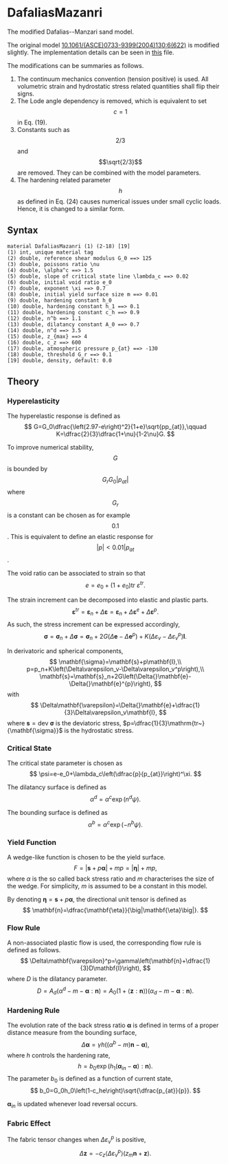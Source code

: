 # DafaliasMazanri

The modified Dafalias--Manzari sand model.

The original model [10.1061/(ASCE)0733-9399(2004)130:6(622)](https://doi.org/10.1061/(ASCE)0733-9399(2004)130:6(622)) is modified slightly. The implementation details can be seen in [this](DafaliasMazanri.pdf) file.

The modifications can be summaries as follows.
1. The continuum mechanics convention (tension positive) is used. All volumetric strain and hydrostatic stress related quantities shall flip their signs.
2. The Lode angle dependency is removed, which is equivalent to set $$c=1$$ in Eq. (19).
3. Constants such as $$2/3$$ and $$\sqrt{2/3}$$ are removed. They can be combined with the model parameters.
4. The hardening related parameter $$h$$ as defined in Eq. (24) causes numerical issues under small cyclic loads. Hence, it is changed to a similar form.

## Syntax

```
material DafaliasMazanri (1) (2-18) [19]
(1) int, unique material tag
(2) double, reference shear modulus G_0 ==> 125
(3) double, poissons ratio \nu
(4) double, \alpha^c ==> 1.5
(5) double, slope of critical state line \lambda_c ==> 0.02
(6) double, initial void ratio e_0
(7) double, exponent \xi ==> 0.7
(8) double, initial yield surface size m ==> 0.01
(9) double, hardening constant h_0
(10) double, hardening constant h_1 ==> 0.1
(11) double, hardening constant c_h ==> 0.9
(12) double, n^b ==> 1.1
(13) double, dilatancy constant A_0 ==> 0.7
(14) double, n^d ==> 3.5
(15) double, z_{max} ==> 4
(16) double, c_z ==> 600
(17) double, atmospheric pressure p_{at} ==> -130
(18) double, threshold G_r ==> 0.1
[19] double, density, default: 0.0
```

## Theory

### Hyperelasticity
The hyperelastic response is defined as
$$
G=G_0\dfrac{\left(2.97-e\right)^2}{1+e}\sqrt{pp_{at}},\qquad
K=\dfrac{2}{3}\dfrac{1+\nu}{1-2\nu}G.
$$

To improve numerical stability, $$G$$ is bounded by $$G_rG_0|p_{at}|$$ where $$G_r$$ is a constant can be chosen as for example $$0.1$$. This is equivalent to define an elastic response for $$|p|<0.01|p_{at}$$.

The void ratio can be associated to strain so that
$$
e=e_0+\left(1+e_0\right)\mathrm{tr~}{\varepsilon^{tr}}.
$$

The strain increment can be decomposed into elastic and plastic parts.
$$
\mathbf{\varepsilon}^{tr}=\mathbf{\varepsilon}_n+\Delta\mathbf{\varepsilon}=\mathbf{\varepsilon}_n+\Delta\mathbf{\varepsilon}^{e}+\Delta\mathbf{\varepsilon}^{p}.
$$
As such, the stress increment can be expressed accordingly,
$$
\mathbf{\sigma}=\mathbf{\sigma}_n+\Delta\mathbf{\sigma}=\mathbf{\sigma}_n+2G\left(\Delta{}\mathbf{e}-\Delta{}\mathbf{e}^{p}\right)+K\left(\Delta\varepsilon_v-\Delta\varepsilon_v^p\right)\mathbf{I}.
$$

In derivatoric and spherical components,
$$
\mathbf{\sigma}=\mathbf{s}+p\mathbf{I},\\
p=p_n+K\left(\Delta\varepsilon_v-\Delta\varepsilon_v^p\right),\\
\mathbf{s}=\mathbf{s}_n+2G\left(\Delta{}\mathbf{e}-\Delta{}\mathbf{e}^{p}\right),
$$
with
$$
\Delta\mathbf{\varepsilon}=\Delta{}\mathbf{e}+\dfrac{1}{3}\Delta\varepsilon_v\mathbf{I},
$$
where $\mathbf{s}=\mathrm{dev~}{\mathbf{\sigma}}$ is the deviatoric stress, $p=\dfrac{1}{3}\mathrm{tr~}{\mathbf{\sigma}}$ is the hydrostatic stress.

### Critical State
The critical state parameter is chosen as
$$
\psi=e-e_0+\lambda_c\left(\dfrac{p}{p_{at}}\right)^\xi.
$$

The dilatancy surface is defined as
$$
\alpha^d=\alpha^c\exp\left(n^d\psi\right).
$$

The bounding surface is defined as
$$
\alpha^b=\alpha^c\exp\left(-n^b\psi\right).
$$

### Yield Function
A wedge-like function is chosen to be the yield surface.
$$
F=\big|\mathbf{s}+p\mathbf{\alpha}\big|+mp=\big|\mathbf{\eta}\big|+mp,
$$
where $\alpha$ is the so called back stress ratio and $m$ characterises the size of the wedge. For simplicity, $m$ is assumed to be a constant in this model.

By denoting $\mathbf{\eta}=\mathbf{s}+p\mathbf{\alpha}$, the directional unit tensor is defined as
$$
\mathbf{n}=\dfrac{\mathbf{\eta}}{\big|\mathbf{\eta}\big|}.
$$

### Flow Rule
A non-associated plastic flow is used, the corresponding flow rule is defined as follows.
$$
\Delta\mathbf{\varepsilon}^p=\gamma\left(\mathbf{n}+\dfrac{1}{3}D\mathbf{I}\right),
$$
where $D$ is the dilatancy parameter.
$$
D=A_d\left(\alpha^d-m-\mathbf{\alpha}:\mathbf{n}\right)=A_0\left(1+\left\langle\mathbf{z}:\mathbf{n}\right\rangle\right)\left(\alpha_d-m-\mathbf{\alpha}:\mathbf{n}\right).
$$

### Hardening Rule
The evolution rate of the back stress ratio $\mathbf{\alpha}$ is defined in terms of a proper distance measure from the bounding surface,
$$
\Delta\mathbf{\alpha}=\gamma{}h\left(\left(\alpha^b-m\right)\mathbf{n}-\mathbf{\alpha}\right),
$$
where $h$ controls the hardening rate,
$$
h=b_0\exp\left(h_1\left(\mathbf{\alpha}_{in}-\mathbf{\alpha}\right):\mathbf{n}\right).
$$
The parameter $b_0$ is defined as a function of current state,
$$
b_0=G_0h_0\left(1-c_he\right)\sqrt{\dfrac{p_{at}}{p}}.
$$

$\mathbf{\alpha}_{in}$ is updated whenever load reversal occurs.

### Fabric Effect
The fabric tensor changes when $\Delta\varepsilon^p_v$ is positive,
$$
\Delta\mathbf{z}=-c_z\left\langle\Delta\varepsilon^p_v\right\rangle\left(z_m\mathbf{n}+\mathbf{z}\right).
$$